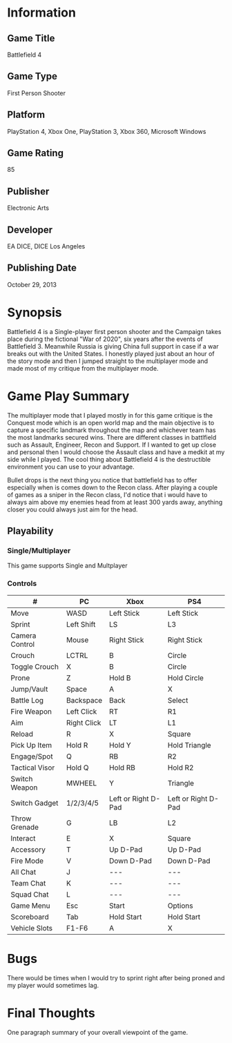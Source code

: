 # Information
## Game Title
Battlefield 4
## Game Type
First Person Shooter
## Platform
PlayStation 4, Xbox One, PlayStation 3, Xbox 360, Microsoft Windows
## Game Rating
85 
## Publisher
Electronic Arts
## Developer
EA DICE, DICE Los Angeles
## Publishing Date
October 29, 2013
# Synopsis
Battlefield 4 is a Single-player first person shooter and the Campaign takes place during the 
fictional "War of 2020", six years after the events of Battlefield 3. Meanwhile Russia is giving China 
full support in case if a war breaks out with the United States. I honestly played just about an hour 
of the story mode and then I jumped straight to the multiplayer mode and made most of my critique from 
the multiplayer mode.

# Game Play Summary
The multiplayer mode that I played mostly in for this game critique is the Conquest mode which is an open 
world map and the main objective is to capture a specific landmark throughout the map and whichever team 
has the most landmarks secured wins. There are different classes in battlfield such as Assault, Engineer,
Recon and Support. If I wanted to get up close and personal then I would choose the Assault class and have
a medkit at my side while I played. The cool thing about Battlefield 4 is the destructible environment you 
can use to your advantage. 

Bullet drops is the next thing you notice that battlefield has to offer especially when is comes down to the 
Recon class. After playing a couple of games as a sniper in the Recon class, I'd notice that i would have to 
always aim above my enemies head from at least 300 yards away, anything closer you could always just aim for 
the head.

## Playability
### Single/Multiplayer
This game supports Single and Multplayer 

### Controls
| # | PC | Xbox | PS4 |
| --- | --- | --- | --- | 
| Move | WASD | Left Stick | Left Stick |
| Sprint | Left Shift | LS | L3 |
| Camera Control | Mouse | Right Stick | Right Stick |
| Crouch | LCTRL | B | Circle |
| Toggle Crouch | X | B | Circle |
| Prone | Z | Hold B | Hold Circle |
| Jump/Vault | Space | A | X |
| Battle Log | Backspace | Back | Select |
| Fire Weapon | Left Click | RT | R1 |
| Aim | Right Click | LT | L1 |
| Reload | R | X | Square |
| Pick Up Item | Hold R | Hold Y | Hold Triangle |
| Engage/Spot | Q | RB | R2 |
| Tactical Visor | Hold Q | Hold RB | Hold R2 |
| Switch Weapon | MWHEEL | Y | Triangle |
| Switch Gadget | 1/2/3/4/5 | Left or Right D-Pad | Left or Right D-Pad |
| Throw Grenade | G | LB | L2 |
| Interact | E | X | Square |
| Accessory | T | Up D-Pad | Up D-Pad |
| Fire Mode | V | Down D-Pad | Down D-Pad |
| All Chat | J | --- | --- |
| Team Chat | K | --- | --- |
| Squad Chat | L | --- | --- |
| Game Menu | Esc | Start | Options |
| Scoreboard | Tab | Hold Start | Hold Start |
| Vehicle Slots | F1-F6 | A | X |
# Bugs
There would be times when I would try to sprint right after being proned and my player would sometimes lag. 
# Final Thoughts
One paragraph summary of your overall viewpoint of the game.
